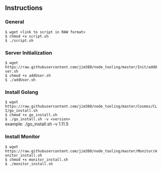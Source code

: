 ## Instructions

### General
`$ wget <link to script in RAW format>`<br>
`$ chmod +x script.sh`<br>
`$ ./script.sh`<br>

### Server Initialization
`$ wget https://raw.githubusercontent.com/jim380/node_tooling/master/Init/addUser.sh`<br>
`$ chmod +x addUser.sh`<br>
`$ ./addUser.sh`<br>

### Install Golang
`$ wget https://raw.githubusercontent.com/jim380/node_tooling/master/Cosmos/CLI/go_install.sh`<br>
`$ chmod +x go_install.sh`<br>
`$ ./go_install.sh -v <version>`<br>
example: ./go_install.sh -v 1.11.5

### Install Monitor
`$ wget https://raw.githubusercontent.com/jim380/node_tooling/master/Monitor/monitor_install.sh`<br>
`$ chmod +x monitor_install.sh`<br>
`$ ./monitor_install.sh`<br>

